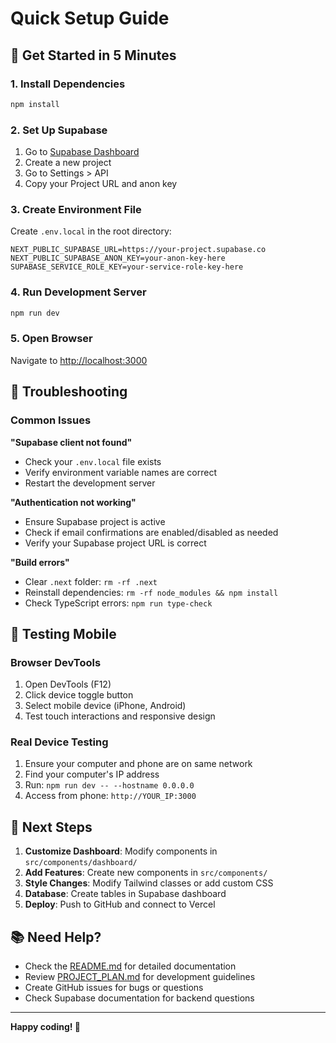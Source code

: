 # Quick Setup Guide

## 🚀 Get Started in 5 Minutes

### 1. Install Dependencies
```bash
npm install
```

### 2. Set Up Supabase
1. Go to [Supabase Dashboard](https://supabase.com/dashboard)
2. Create a new project
3. Go to Settings > API
4. Copy your Project URL and anon key

### 3. Create Environment File
Create `.env.local` in the root directory:
```env
NEXT_PUBLIC_SUPABASE_URL=https://your-project.supabase.co
NEXT_PUBLIC_SUPABASE_ANON_KEY=your-anon-key-here
SUPABASE_SERVICE_ROLE_KEY=your-service-role-key-here
```

### 4. Run Development Server
```bash
npm run dev
```

### 5. Open Browser
Navigate to [http://localhost:3000](http://localhost:3000)

## 🔧 Troubleshooting

### Common Issues

**"Supabase client not found"**
- Check your `.env.local` file exists
- Verify environment variable names are correct
- Restart the development server

**"Authentication not working"**
- Ensure Supabase project is active
- Check if email confirmations are enabled/disabled as needed
- Verify your Supabase project URL is correct

**"Build errors"**
- Clear `.next` folder: `rm -rf .next`
- Reinstall dependencies: `rm -rf node_modules && npm install`
- Check TypeScript errors: `npm run type-check`

## 📱 Testing Mobile

### Browser DevTools
1. Open DevTools (F12)
2. Click device toggle button
3. Select mobile device (iPhone, Android)
4. Test touch interactions and responsive design

### Real Device Testing
1. Ensure your computer and phone are on same network
2. Find your computer's IP address
3. Run: `npm run dev -- --hostname 0.0.0.0`
4. Access from phone: `http://YOUR_IP:3000`

## 🚀 Next Steps

1. **Customize Dashboard**: Modify components in `src/components/dashboard/`
2. **Add Features**: Create new components in `src/components/`
3. **Style Changes**: Modify Tailwind classes or add custom CSS
4. **Database**: Create tables in Supabase dashboard
5. **Deploy**: Push to GitHub and connect to Vercel

## 📚 Need Help?

- Check the [README.md](README.md) for detailed documentation
- Review [PROJECT_PLAN.md](PROJECT_PLAN.md) for development guidelines
- Create GitHub issues for bugs or questions
- Check Supabase documentation for backend questions

---

**Happy coding! 🎉**
